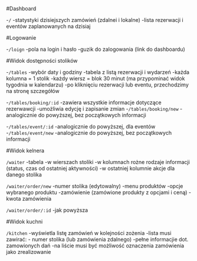 #Dashboard

-`/`
    -statystyki dzisiejszych zamówień (zdalnei i lokalne)
    -lista rezerwacji i eventów zaplanowanych na dzisiaj


#Logowanie

-`/loign`
    -pola na login i hasło
    -guzik do zalogowania (link do dashboardu)

#Widok dostępności stolików 

-`/tables`
    -wybór daty i godziny
    -tabela z listą rezerwacji i wydarzeń
        -każda kolumna = 1 stolik
        -każdy wiersz = blok 30 minut
        (ma przypominać widok tygodnia w kalendarzu)
        -po kliknięciu rezerwacji lub eventu, przechodzimy na stronę szczegółów

-`/tables/booking/:id`
    -zawiera wszystkie informacje dotyczące rezerwawcji
    -umożliwia edycję i zapisanie zmian
-`/tables/booking/new`
    -analogicznie do powyższej, bez początkowych informacji

-`/tables/event/:id`
    -analogicznie do powyższej, dla eventów
-`/tables/event/new`
    -analogicznie do powyższej, bez początkowych informacji


#Widok kelnera

`/waiter`
    -tabela
        -w wierszach stoliki
        -w kolumnach rożne rodzaje informacji (status, czas od ostatniej aktywności)
        -w ostatniej kolumnie akcje dla danego stolika

`/waiter/order/new`
    -numer stolika (edytowalny)
    -menu produktów
    -opcje wybranego produktu
    -zamówienie (zamówione produkty z opcjami i ceną)
    -kwota zamówienia

`/waiter/order/:id`
    -jak powyższa 

#Widok kuchni

`/kitchen`
    -wyświetla listę zamówień w kolejności zożenia
    -lista musi zawirać:
        - numer stolika (lub zamówienia zdalnego)
        -pełne informacjie dot. zamowionych dań
    -na liście musi być możliwość oznaczenia zamówienia jako zrealizowanie